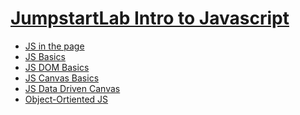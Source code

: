 # [JumpstartLab Intro to Javascript](http://tutorials.jumpstartlab.com/)

* [JS in the page](http://tutorials.jumpstartlab.com/projects/javascript/introduction/1-javascript-in-the-page.html)
* [JS
  Basics](http://tutorials.jumpstartlab.com/projects/javascript/introduction/2-javascript-basics.html)
* [JS DOM
  Basics](http://tutorials.jumpstartlab.com/projects/javascript/introduction/3-dom-basics.html)
* [JS Canvas
  Basics](http://tutorials.jumpstartlab.com/projects/javascript/introduction/4-canvas-basics.html)
* [JS Data Driven
  Canvas](http://tutorials.jumpstartlab.com/projects/javascript/introduction/5-data-driven-canvas.html)
* [Object-Ortiented
  JS](http://tutorials.jumpstartlab.com/projects/javascript/introduction/6-object-oriented-javascript.html)
